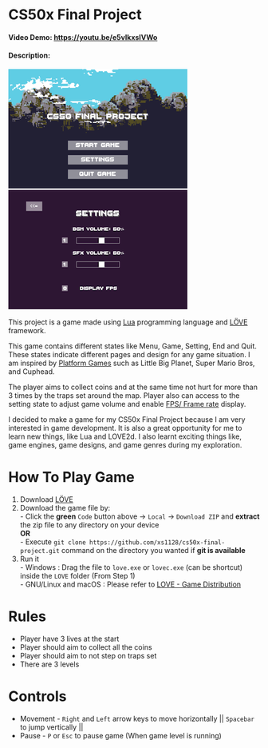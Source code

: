 # CS50x Final Project 
#### Video Demo:  <https://youtu.be/e5vlkxsIVWo>
#### Description:

![Menu](/assets/images/Menu%20Screenshot.png) ![Setting](/assets/images/Setting%20Screenshot.png)

This project is a game made using [Lua](https://www.lua.org/) programming language and [LÖVE](https://love2d.org/) framework.

This game contains different states like Menu, Game, Setting, End and Quit. These states indicate different pages and design for any game situation.
I am inspired by [Platform Games](https://en.wikipedia.org/wiki/Platformer) such as Little Big Planet, Super Mario Bros, and Cuphead.

The player aims to collect coins and at the same time not hurt for more than 3 times by the traps set around the map.
Player also can access to the setting state to adjust game volume and enable [FPS/ Frame rate](https://en.wikipedia.org/wiki/Frame_rate) display.

I decided to make a game for my CS50x Final Project because I am very interested in game development. It is also a great opportunity for me to learn new things, like Lua and LOVE2d. I also learnt exciting things like, game engines, game designs, and game genres during my exploration.

# How To Play Game
1. Download [LÖVE](https://love2d.org/)
1. Download the game file by:<br>- Click the **green** `Code` button above -> `Local` -> `Download ZIP` and **extract** the zip file to any directory on your device<br>**OR**<br>- Execute `git clone https://github.com/xs1128/cs50x-final-project.git` command on the directory you wanted if **git is available**
1. Run it<br>- Windows : Drag the file to `love.exe` or `lovec.exe` (can be shortcut) inside the `LOVE` folder (From Step 1)<br>- GNU/Linux and macOS : Please refer to [LOVE - Game Distribution](https://love2d.org/wiki/Game_Distribution)

# Rules
- Player have 3 lives at the start
- Player should aim to collect all the coins
- Player should aim to not step on traps set
- There are 3 levels

# Controls
- Movement -  `Right` and `Left` arrow keys to move horizontally || `Spacebar` to jump vertically ||
- Pause - `P` or `Esc` to pause game (When game level is running)